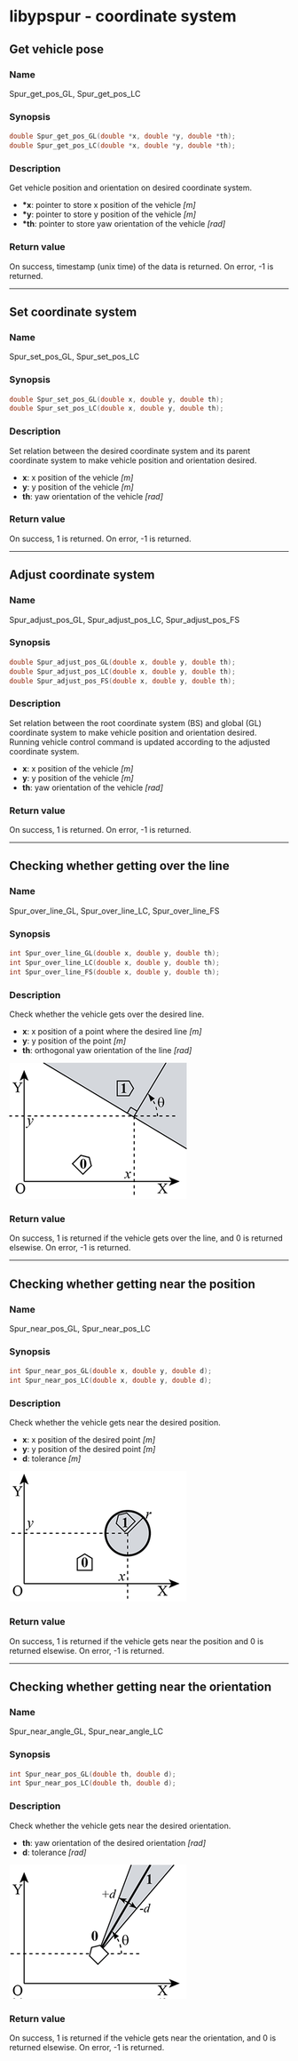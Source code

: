 # libypspur - coordinate system

## Get vehicle pose

### Name

Spur_get_pos_GL, Spur_get_pos_LC

### Synopsis

```c
double Spur_get_pos_GL(double *x, double *y, double *th);
double Spur_get_pos_LC(double *x, double *y, double *th);
```

### Description

Get vehicle position and orientation on desired coordinate system.

* **\*x**: pointer to store x position of the vehicle  _[m]_
* **\*y**: pointer to store y position of the vehicle _[m]_
* **\*th**: pointer to store yaw orientation of the vehicle _[rad]_

### Return value

On success, timestamp (unix time) of the data is returned.
On error, -1 is returned.

***

## Set coordinate system

### Name

Spur_set_pos_GL, Spur_set_pos_LC

### Synopsis

```c
double Spur_set_pos_GL(double x, double y, double th);
double Spur_set_pos_LC(double x, double y, double th);
```

### Description

Set relation between the desired coordinate system and its parent coordinate system to make vehicle position and orientation desired.

* **x**: x position of the vehicle  _[m]_
* **y**: y position of the vehicle _[m]_
* **th**: yaw orientation of the vehicle _[rad]_

### Return value

On success, 1 is returned.
On error, -1 is returned.

***

## Adjust coordinate system

### Name

Spur_adjust_pos_GL, Spur_adjust_pos_LC, Spur_adjust_pos_FS

### Synopsis

```c
double Spur_adjust_pos_GL(double x, double y, double th);
double Spur_adjust_pos_LC(double x, double y, double th);
double Spur_adjust_pos_FS(double x, double y, double th);
```

### Description

Set relation between the root coordinate system (BS) and global (GL) coordinate system to make vehicle position and orientation desired.
Running vehicle control command is updated according to the adjusted coordinate system.

* **x**: x position of the vehicle  _[m]_
* **y**: y position of the vehicle _[m]_
* **th**: yaw orientation of the vehicle _[rad]_

### Return value

On success, 1 is returned.
On error, -1 is returned.

***

## Checking whether getting over the line

### Name

Spur_over_line_GL, Spur_over_line_LC, Spur_over_line_FS

### Synopsis

```c
int Spur_over_line_GL(double x, double y, double th);
int Spur_over_line_LC(double x, double y, double th);
int Spur_over_line_FS(double x, double y, double th);
```

### Description

Check whether the vehicle gets over the desired line.

* **x**: x position of a point where the desired line  _[m]_
* **y**: y position of the point _[m]_
* **th**: orthogonal yaw orientation of the line _[rad]_

![Parameters for checking whether getting over the line](https://github.com/openspur/yp-spur/raw/master/doc/images/commands/over_line.png)

### Return value

On success, 1 is returned if the vehicle gets over the line, and 0 is returned elsewise.
On error, -1 is returned.

***

## Checking whether getting near the position

### Name

Spur_near_pos_GL, Spur_near_pos_LC

### Synopsis

```c
int Spur_near_pos_GL(double x, double y, double d);
int Spur_near_pos_LC(double x, double y, double d);
```

### Description

Check whether the vehicle gets near the desired position.

* **x**: x position of the desired point _[m]_
* **y**: y position of the desired point _[m]_
* **d**: tolerance _[m]_

![Parameters for checking whether the vehicle gets near the desired position.](https://github.com/openspur/yp-spur/raw/master/doc/images/commands/near_pos.png)

### Return value

On success, 1 is returned if the vehicle gets near the position and 0 is returned elsewise.
On error, -1 is returned.

***

## Checking whether getting near the orientation

### Name

Spur_near_angle_GL, Spur_near_angle_LC

### Synopsis

```c
int Spur_near_pos_GL(double th, double d);
int Spur_near_pos_LC(double th, double d);
```

### Description

Check whether the vehicle gets near the desired orientation.

* **th**: yaw orientation of the desired orientation _[rad]_
* **d**: tolerance _[rad]_

![Parameters for checking whether the vehicle gets near the desired position.](https://github.com/openspur/yp-spur/raw/master/doc/images/commands/near_angle.png)

### Return value

On success, 1 is returned if the vehicle gets near the orientation, and 0 is returned elsewise.
On error, -1 is returned.
